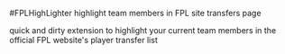 #FPLHighLighter
highlight team members in FPL site transfers page

quick and dirty extension to highlight your current team members in the official FPL website's player transfer list